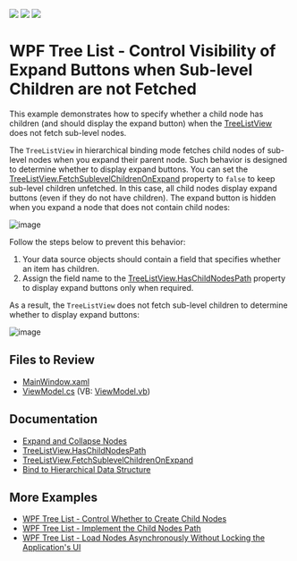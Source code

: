 <!-- default badges list -->
![](https://img.shields.io/endpoint?url=https://codecentral.devexpress.com/api/v1/VersionRange/172922994/19.1.2%2B)
[![](https://img.shields.io/badge/Open_in_DevExpress_Support_Center-FF7200?style=flat-square&logo=DevExpress&logoColor=white)](https://supportcenter.devexpress.com/ticket/details/T830455)
[![](https://img.shields.io/badge/📖_How_to_use_DevExpress_Examples-e9f6fc?style=flat-square)](https://docs.devexpress.com/GeneralInformation/403183)
<!-- default badges end -->

# WPF Tree List - Control Visibility of Expand Buttons when Sub-level Children are not Fetched

This example demonstrates how to specify whether a child node has children (and should display the expand button) when the [TreeListView](https://docs.devexpress.com/WPF/9566/controls-and-libraries/data-grid/views/treelist-view) does not fetch sub-level nodes.

The `TreeListView` in hierarchical binding mode fetches child nodes of sub-level nodes when you expand their parent node. Such behavior is designed to determine whether to display expand buttons. You can set the [TreeListView.FetchSublevelChildrenOnExpand](https://docs.devexpress.com/WPF/DevExpress.Xpf.Grid.TreeListView.FetchSublevelChildrenOnExpand) property to `false` to keep sub-level children unfetched. In this case, all child nodes display expand buttons (even if they do not have children). The expand button is hidden when you expand a node that does not contain child nodes:

![image](https://docs.devexpress.com/WPF/images/fetch-sub-level-children.gif)

Follow the steps below to prevent this behavior:

1. Your data source objects should contain a field that specifies whether an item has children.
2. Assign the field name to the [TreeListView.HasChildNodesPath](https://docs.devexpress.com/WPF/DevExpress.Xpf.Grid.TreeListView.HasChildNodesPath) property to display expand buttons only when required.

As a result, the `TreeListView` does not fetch sub-level children to determine whether to display expand buttons:

![image](https://docs.devexpress.com/WPF/images/has-child-nodes-path.gif)

## Files to Review

* [MainWindow.xaml](./CS/HasChildNodes/MainWindow.xaml)
* [ViewModel.cs](./CS/HasChildNodes/ViewModel.cs) (VB: [ViewModel.vb](./VB/HasChildNodes/ViewModel.vb))

## Documentation

* [Expand and Collapse Nodes](https://docs.devexpress.com/WPF/9569/controls-and-libraries/data-grid/grid-view-data-layout/nodes/expand-and-collapse-nodes)
* [TreeListView.HasChildNodesPath](https://docs.devexpress.com/WPF/DevExpress.Xpf.Grid.TreeListView.HasChildNodesPath)
* [TreeListView.FetchSublevelChildrenOnExpand](https://docs.devexpress.com/WPF/DevExpress.Xpf.Grid.TreeListView.FetchSublevelChildrenOnExpand)
* [Bind to Hierarchical Data Structure](https://docs.devexpress.com/WPF/10366/controls-and-libraries/data-grid/display-hierarchical-data/bind-to-hierarchical-data-structure)

## More Examples

* [WPF Tree List - Control Whether to Create Child Nodes](https://github.com/DevExpress-Examples/how-to-control-whether-to-create-child-nodes)
* [WPF Tree List - Implement the Child Nodes Path](https://github.com/DevExpress-Examples/wpf-treelist-implement-childnodespath)
* [WPF Tree List - Load Nodes Asynchronously Without Locking the Application's UI](https://github.com/DevExpress-Examples/wpf-treelist-load-nodes-asynchronously)
